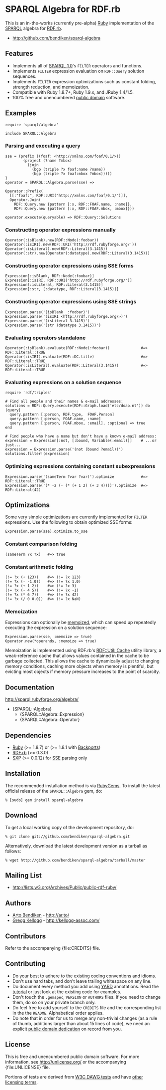 SPARQL Algebra for RDF.rb
=========================

This is an in-the-works (currently pre-alpha) [Ruby][] implementation of the
[SPARQL][] algebra for [RDF.rb][].

* <http://github.com/bendiken/sparql-algebra>

Features
--------

* Implements all of [SPARQL 1.0][]'s `FILTER` operators and functions.
* Implements `FILTER` expression evaluation on `RDF::Query` solution sequences.
* Implements `FILTER` expression optimizations such as constant folding,
  strength reduction, and memoization.
* Compatible with Ruby 1.8.7+, Ruby 1.9.x, and JRuby 1.4/1.5.
* 100% free and unencumbered [public domain](http://unlicense.org/) software.

Examples
--------

    require 'sparql/algebra'
    
    include SPARQL::Algebra

### Parsing and executing a query
    sse = (prefix ((foaf: <http://xmlns.com/foaf/0.1/>))
            (project (?name ?mbox)
              (join
                (bgp (triple ?x foaf:name ?name))
                (bgp (triple ?x foaf:mbox ?mbox)))))
    }
    operator = SPARQL::Algebra.parse(sse) =>
    
    Operator::Prefix(
      [[:"foaf:", RDF::URI("http://xmlns.com/foaf/0.1/")]],
      Operator.Join(
        RDF::Query.new {pattern [:x, RDF::FOAF.name, :name]},
        RDF::Query.new {pattern [:x, RDF::FOAF.mbox, :mbox]}))
        
    operator.execute(queryable) => RDF::Query::Solutions
    
### Constructing operator expressions manually

    Operator(:isBlank).new(RDF::Node(:foobar))
    Operator(:isIRI).new(RDF::URI('http://rdf.rubyforge.org/'))
    Operator(:isLiteral).new(RDF::Literal(3.1415))
    Operator(:str).new(Operator(:datatype).new(RDF::Literal(3.1415)))

### Constructing operator expressions using SSE forms

    Expression[:isBlank, RDF::Node(:foobar)]
    Expression[:isIRI, RDF::URI('http://rdf.rubyforge.org/')]
    Expression[:isLiteral, RDF::Literal(3.1415)]
    Expression[:str, [:datatype, RDF::Literal(3.1415)]]

### Constructing operator expressions using SSE strings

    Expression.parse('(isBlank _:foobar)')
    Expression.parse('(isIRI <http://rdf.rubyforge.org/>)')
    Expression.parse('(isLiteral 3.1415)')
    Expression.parse('(str (datatype 3.1415))')

### Evaluating operators standalone

    Operator(:isBlank).evaluate(RDF::Node(:foobar))              #=> RDF::Literal::TRUE
    Operator(:isIRI).evaluate(RDF::DC.title)                     #=> RDF::Literal::TRUE
    Operator(:isLiteral).evaluate(RDF::Literal(3.1415))          #=> RDF::Literal::TRUE

### Evaluating expressions on a solution sequence

    require 'rdf/triples'
    
    # Find all people and their names & e-mail addresses:
    solutions = RDF::Query.execute(RDF::Graph.load('etc/doap.nt')) do |query|
      query.pattern [:person, RDF.type,  FOAF.Person]
      query.pattern [:person, FOAF.name, :name]
      query.pattern [:person, FOAF.mbox, :email], :optional => true
    end
    
    # Find people who have a name but don't have a known e-mail address:
    expression = Expression[:not, [:bound, Variable(:email)]]    # ...or just...
    expression = Expression.parse('(not (bound ?email))')
    solutions.filter!(expression)

### Optimizing expressions containing constant subexpressions

    Expression.parse('(sameTerm ?var ?var)').optimize            #=> RDF::Literal::TRUE
    Expression.parse('(* -2 (- (* (+ 1 2) (+ 3 4))))').optimize  #=> RDF::Literal(42)

Optimizations
-------------

Some very simple optimizations are currently implemented for `FILTER`
expressions. Use the following to obtain optimized SSE forms:

    Expression.parse(sse).optimize.to_sse

### Constant comparison folding

    (sameTerm ?x ?x)   #=> true

### Constant arithmetic folding

    (!= ?x (+ 123))    #=> (!= ?x 123)
    (!= ?x (- -1.0))   #=> (!= ?x 1.0)
    (!= ?x (+ 1 2))    #=> (!= ?x 3)
    (!= ?x (- 4 5))    #=> (!= ?x -1)
    (!= ?x (* 6 7))    #=> (!= ?x 42)
    (!= ?x (/ 0 0.0))  #=> (!= ?x NaN)

### Memoization

Expressions can optionally be [memoized][memoization], which can speed up
repeatedly executing the expression on a solution sequence:

    Expression.parse(sse, :memoize => true)
    Operator.new(*operands, :memoize => true)

Memoization is implemented using RDF.rb's [RDF::Util::Cache][] utility
library, a weak-reference cache that allows values contained in the cache to
be garbage collected. This allows the cache to dynamically adjust to
changing memory conditions, caching more objects when memory is plentiful,
but evicting most objects if memory pressure increases to the point of
scarcity.

[memoization]:      http://en.wikipedia.org/wiki/Memoization
[RDF::Util::Cache]: http://rdf.rubyforge.org/RDF/Util/Cache.html

Documentation
-------------

<http://sparql.rubyforge.org/algebra/>

* {SPARQL::Algebra}
  * {SPARQL::Algebra::Expression}
  * {SPARQL::Algebra::Operator}

Dependencies
------------

* [Ruby](http://ruby-lang.org/) (>= 1.8.7) or (>= 1.8.1 with [Backports][])
* [RDF.rb](http://rubygems.org/gems/rdf) (>= 0.3.0)
* [SXP](http://rubygems.org/gems/sxp) (>= 0.0.12) for [SSE][] parsing only

Installation
------------

The recommended installation method is via [RubyGems](http://rubygems.org/).
To install the latest official release of the `SPARQL::Algebra` gem, do:

    % [sudo] gem install sparql-algebra

Download
--------

To get a local working copy of the development repository, do:

    % git clone git://github.com/bendiken/sparql-algebra.git

Alternatively, download the latest development version as a tarball as
follows:

    % wget http://github.com/bendiken/sparql-algebra/tarball/master

Mailing List
------------

* <http://lists.w3.org/Archives/Public/public-rdf-ruby/>

Authors
------

* [Arto Bendiken](http://github.com/bendiken) - <http://ar.to/>
* [Gregg Kellogg](http://github.com/gkellogg) - <http://kellogg-assoc.com/>

Contributors
------------

Refer to the accompanying {file:CREDITS} file.

Contributing
------------

* Do your best to adhere to the existing coding conventions and idioms.
* Don't use hard tabs, and don't leave trailing whitespace on any line.
* Do document every method you add using [YARD][] annotations. Read the
  [tutorial][YARD-GS] or just look at the existing code for examples.
* Don't touch the `.gemspec`, `VERSION` or `AUTHORS` files. If you need to
  change them, do so on your private branch only.
* Do feel free to add yourself to the `CREDITS` file and the corresponding
  list in the the `README`. Alphabetical order applies.
* Do note that in order for us to merge any non-trivial changes (as a rule
  of thumb, additions larger than about 15 lines of code), we need an
  explicit [public domain dedication][PDD] on record from you.

License
-------

This is free and unencumbered public domain software. For more information,
see <http://unlicense.org/> or the accompanying {file:UNLICENSE} file.

Portions of tests are derived from [W3C DAWG tests](http://www.w3.org/2001/sw/DataAccess/tests/) and have [other licensing terms](http://www.w3.org/2001/sw/DataAccess/tests/data-r2/LICENSE).

[Ruby]:       http://ruby-lang.org/
[RDF]:        http://www.w3.org/RDF/
[SPARQL]:     http://en.wikipedia.org/wiki/SPARQL
[SPARQL 1.0]: http://www.w3.org/TR/rdf-sparql-query/
[SPARQL 1.1]: http://www.w3.org/TR/sparql11-query/
[algebra]:    http://www.w3.org/TR/rdf-sparql-query/#sparqlAlgebra
[EBV]:        http://www.w3.org/TR/rdf-sparql-query/#ebv
[SSE]:        http://openjena.org/wiki/SSE
[RDF.rb]:     http://rdf.rubyforge.org/
[YARD]:       http://yardoc.org/
[YARD-GS]:    http://rubydoc.info/docs/yard/file/docs/GettingStarted.md
[PDD]:        http://unlicense.org/#unlicensing-contributions
[Backports]:  http://rubygems.org/gems/backports
